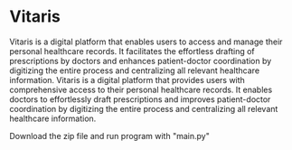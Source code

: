 # Vitaris

Vitaris is a digital platform that enables users to access and manage their personal healthcare records. It facilitates the effortless drafting of prescriptions by doctors and enhances patient-doctor coordination by digitizing the entire process and centralizing all relevant healthcare information. Vitaris is a digital platform that provides users with comprehensive access to their personal healthcare records. It enables doctors to effortlessly draft prescriptions and improves patient-doctor coordination by digitizing the entire process and centralizing all relevant healthcare information.

Download the zip file and run program with "main.py"
